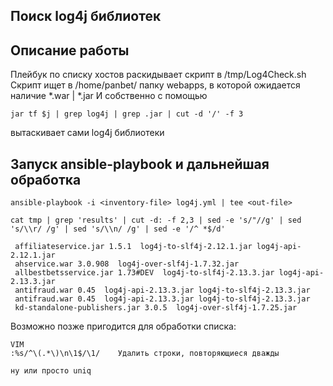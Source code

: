 ## Поиск log4j библиотек

## Описание работы
Плейбук по списку хостов раскидывает скрипт в /tmp/Log4Check.sh 
Скрипт ищет в /home/panbet/ папку webapps, в которой ожидается
наличие *.war | *.jar
И собственно с помощью 
```
jar tf $j | grep log4j | grep .jar | cut -d '/' -f 3
```
вытаскивает сами log4j библиотеки

## Запуск ansible-playbook и дальнейшая обработка
```
ansible-playbook -i <inventory-file> log4j.yml | tee <out-file>

cat tmp | grep 'results' | cut -d: -f 2,3 | sed -e 's/"//g' | sed 's/\\r/ /g' | sed 's/\\n/ /g' | sed -e '/^ *$/d' 

 affiliateservice.jar 1.5.1  log4j-to-slf4j-2.12.1.jar log4j-api-2.12.1.jar
 ahservice.war 3.0.908  log4j-over-slf4j-1.7.32.jar
 allbestbetsservice.jar 1.73#DEV  log4j-to-slf4j-2.13.3.jar log4j-api-2.13.3.jar
 antifraud.war 0.45  log4j-api-2.13.3.jar log4j-to-slf4j-2.13.3.jar
 antifraud.war 0.45  log4j-api-2.13.3.jar log4j-to-slf4j-2.13.3.jar
 kd-standalone-publishers.jar 3.0.5  log4j-over-slf4j-1.7.25.jar
```

Возможно позже пригодится для обработки списка:
```
VIM
:%s/^\(.*\)\n\1$/\1/ 	Удалить строки, повторяющиеся дважды

ну или просто uniq
```